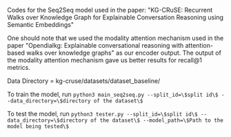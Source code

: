 Codes for the Seq2Seq model used in the paper: "KG-CRuSE: Recurrent Walks over Knowledge Graph for Explainable Conversation Reasoning using Semantic Embeddings"

One should note that we used the modality attention mechanism used in the paper "Opendialkg: Explainable conversational reasoning with attention-based walks over knowledge graphs" as our encoder output. The output of the modality attention mechanism gave us better results for recall@1 metrics.

Data Directory = kg-cruse/datasets/dataset_baseline/


To train the model, run
```python3 main_seq2seq.py --split_id=\$split id\$ --data_directory=\$directory of the dataset\$```

To test the model, run
```python3 tester.py --split_id=\$split id\$ --data_directory=\$directory of the dataset\$ --model_path=\$Path to the model being tested\$```

